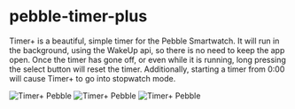 # pebble-timer-plus
Timer+ is a beautiful, simple timer for the Pebble Smartwatch. It will run in the background, using the WakeUp api, 
so there is no need to keep the app open. Once the timer has gone off, or even while it is running, long pressing
the select button will reset the timer. Additionally, starting a timer from 0:00 will cause Timer+ to go into 
stopwatch mode.

![Timer+ Pebble](https://github.com/YclepticStudios/pebble-timer-plus/blob/master/assets/screenshots/chalk-animated.gif)
![Timer+ Pebble](https://github.com/YclepticStudios/pebble-timer-plus/blob/master/assets/screenshots/basalt-animated.gif)
![Timer+ Pebble](https://github.com/YclepticStudios/pebble-timer-plus/blob/master/assets/screenshots/aplite-animated.gif)
